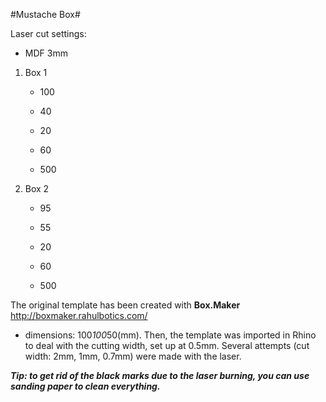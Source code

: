 #Mustache Box#

Laser cut settings: 

* MDF 3mm

1. Box 1
   * 100
   * 40

   * 20
   * 60
   * 500

2. Box 2
   * 95
   * 55

   * 20
   * 60
   * 500

The original template has been created with __Box.Maker__ http://boxmaker.rahulbotics.com/
* dimensions: 100*100*50(mm). Then, the template was imported in Rhino to deal with the cutting width, set up at 0.5mm. Several attempts (cut width: 2mm, 1mm, 0.7mm) were made with the laser.  

*__Tip: to get rid of the black marks due to the laser burning, you can use sanding paper to clean everything.__*